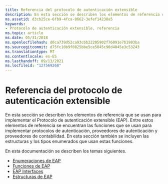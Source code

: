 ```yaml
---
title: Referencia del protocolo de autenticación extensible
description: En esta sección se describen los elementos de referencia que se usan para implementar el Protocolo de autenticación extensible (EAP).
ms.assetid: d3cb25ce-6fb9-4fca-8662-3efef14238a5
keywords:
- Protocolo de autenticación extensible, referencia
ms.topic: article
ms.date: 05/31/2018
ms.openlocfilehash: d0ca739d52ca93cbb22205902f76091e7b1903ba
ms.sourcegitcommit: d75fc10b9f0825bbe5ce5045c90d4045e3c53243
ms.translationtype: MT
ms.contentlocale: es-ES
ms.lasthandoff: 09/13/2021
ms.locfileid: "127569268"
---
```

# <a name="extensible-authentication-protocol-reference"></a>Referencia del protocolo de autenticación extensible

En esta sección se describen los elementos de referencia que se usan para implementar el Protocolo de autenticación extensible (EAP). Entre estos elementos de referencia se encuentran las funciones que se usan para implementar protocolos de autenticación, proveedores de autenticación y proveedores de contabilidad. En esta sección también se incluyen las estructuras y los tipos enumerados que usan estas funciones.

En esta documentación se describen los temas siguientes.

-   [Enumeraciones de EAP](eap-enumerations.md)
-   [Funciones de EAP](eap-functions.md)
-   [EAP Interfaces](eap-interfaces.md)
-   [Estructuras de EAP](eap-structures.md)

 

 




